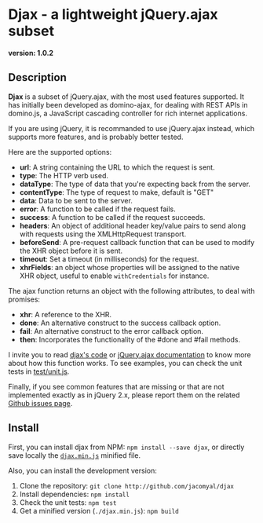 # Djax - a lightweight jQuery.ajax subset
**version: 1.0.2**

## Description

**Djax** is a subset of jQuery.ajax, with the most used features supported. It has initially been developed as domino-ajax, for dealing with REST APIs in domino.js, a JavaScript cascading controller for rich internet applications.

If you are using jQuery, it is recommanded to use jQuery.ajax instead, which supports more features, and is probably better tested.

Here are the supported options:
 - **url**: A string containing the URL to which the request is sent.
 - **type**: The HTTP verb used.
 - **dataType**: The type of data that you're expecting back from the server.
 - **contentType**: The type of request to make, default is "GET"
 - **data**: Data to be sent to the server.
 - **error**: A function to be called if the request fails.
 - **success**: A function to be called if the request succeeds.
 - **headers**: An object of additional header key/value pairs to send along with requests using the XMLHttpRequest transport.
 - **beforeSend**: A pre-request callback function that can be used to modify the XHR object before it is sent.
 - **timeout**: Set a timeout (in milliseconds) for the request.
 - **xhrFields**: an object whose properties will be assigned to the native XHR object, useful to enable `withCredentials` for instance.

The ajax function returns an object with the following attributes, to deal with promises:
  - **xhr**: A reference to the XHR.
  - **done**: An alternative construct to the success callback option.
  - **fail**: An alternative construct to the error callback option.
  - **then**: Incorporates the functionality of the #done and #fail methods.

I invite you to read [djax's code](./djax.js) or [jQuery.ajax documentation](http://api.jquery.com/jquery.ajax/) to know more about how this function works. To see examples, you can check the unit tests in [test/unit.js](./test/unit.js).

Finally, if you see common features that are missing or that are not implemented exactly as in jQuery 2.x, please report them on the related [Github issues page](https://github.com/jacomyal/djax/issues).

## Install

First, you can install djax from NPM: `npm install --save djax`, or directly save locally the [`djax.min.js`](./djax.min.js) minified file.

Also, you can install the development version:
 1. Clone the repository: `git clone http://github.com/jacomyal/djax`
 2. Install dependencies: `npm install`
 3. Check the unit tests: `npm test`
 4. Get a minified version (`./djax.min.js`): `npm build`
